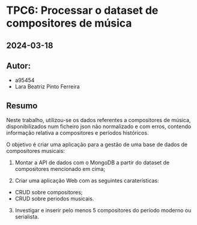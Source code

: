 # TPC6: Processar o dataset de compositores de música
## 2024-03-18

## Autor:
- a95454
- Lara Beatriz Pinto Ferreira

## Resumo

Neste trabalho, utilizou-se os dados referentes a compositores de música, disponibilizados num ficheiro json não normalizado e com erros, contendo informação relativa a compositores e períodos históricos.

O objetivo é criar uma aplicação para a gestão de uma base de dados de compositores musicais:

1. Montar a API de dados com o MongoDB a partir do dataset de compositores mencionado em cima;

2. Criar uma aplicação Web com as seguintes caraterísticas:

- CRUD sobre compositores;
- CRUD sobre periodos musicais.

3. Investigar e inserir pelo menos 5 compositores do período moderno ou serialista.
